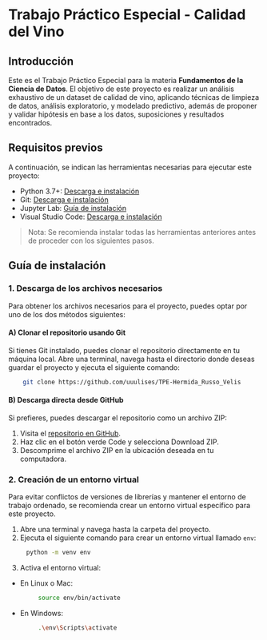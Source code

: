 # Trabajo Práctico Especial - Calidad del Vino
## Introducción
Este es el Trabajo Práctico Especial para la materia **Fundamentos de la Ciencia de Datos**. El objetivo de este proyecto es realizar un análisis exhaustivo de un dataset de calidad de vino, aplicando técnicas de limpieza de datos, análisis exploratorio, y modelado predictivo, además de proponer y validar hipótesis en base a los datos, suposiciones y resultados encontrados.

## Requisitos previos
A continuación, se indican las herramientas necesarias para ejecutar este proyecto:
- Python 3.7+: [Descarga e instalación](https://www.python.org/downloads/)
- Git: [Descarga e instalación](https://git-scm.com/book/en/v2/Getting-Started-Installing-Git)
- Jupyter Lab: [Guía de instalación](https://jupyterlab.readthedocs.io/en/stable/getting_started/installation.html)
- Visual Studio Code: [Descarga e instalación](https://code.visualstudio.com/docs/)
> Nota: Se recomienda instalar todas las herramientas anteriores antes de proceder con los siguientes pasos.

## Guía de instalación
### 1. Descarga de los archivos necesarios
Para obtener los archivos necesarios para el proyecto, puedes optar por uno de los dos métodos siguientes:

#### A) Clonar el repositorio usando Git
Si tienes Git instalado, puedes clonar el repositorio directamente en tu máquina local. Abre una terminal, navega hasta el directorio donde deseas guardar el proyecto y ejecuta el siguiente comando:
   ```bash
       git clone https://github.com/uuulises/TPE-Hermida_Russo_Velis
   ```
#### B) Descarga directa desde GitHub
Si prefieres, puedes descargar el repositorio como un archivo ZIP:
1. Visita el [repositorio en GitHub](https://github.com/uuulises/TPE-Hermida_Russo_Velis).
2. Haz clic en el botón verde Code y selecciona Download ZIP.
3. Descomprime el archivo ZIP en la ubicación deseada en tu computadora.

### 2. Creación de un entorno virtual
Para evitar conflictos de versiones de librerías y mantener el entorno de trabajo ordenado, se recomienda crear un entorno virtual específico para este proyecto.
1. Abre una terminal y navega hasta la carpeta del proyecto.
2. Ejecuta el siguiente comando para crear un entorno virtual llamado `env`:
  ```bash
       python -m venv env
   ```
3. Activa el entorno virtual:
- En Linux o Mac:
  ```bash
       source env/bin/activate
  ```
- En Windows:
  ```bash
       .\env\Scripts\activate
  ```

